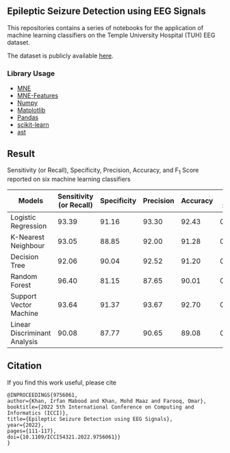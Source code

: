 ## Epileptic Seizure Detection using EEG Signals

This repositories contains a series of notebooks for the application of machine learning classifiers on the Temple University Hospital (TUH) EEG dataset.

The dataset is publicly available [here](https://isip.piconepress.com/projects/tuh_eeg/html/downloads.shtml).

### Library Usage
* [MNE](https://mne.tools/stable/index.html#)
* [MNE-Features](https://mne.tools/mne-features/api.html)
* [Numpy](https://numpy.org/)
* [Matplotlib](https://matplotlib.org/)
* [Pandas](https://pandas.pydata.org/)
* [scikit-learn](https://scikit-learn.org/stable/index.html)
* [ast](https://docs.python.org/3/library/ast.html)

## Result
Sensitivity (or Recall), Specificity, Precision, Accuracy, and F<sub>1</sub> Score reported on six machine learning classifiers

Models | Sensitivity (or Recall)| Specificity | Precision | Accuracy | F<sub>1</sub> Score
---|---|---|---|---|---
Logistic Regression | 93.39 | 91.16 | 93.30 | 92.43 | 0.9300
K-Nearest Neighbour | 93.05 | 88.85 | 92.00 | 91.28 | 0.9250
Decision Tree | 92.06 | 90.04 | 92.52 | 91.20 | 0.9250
Random Forest | 96.40 | 81.15 | 87.65 | 90.01 | 0.9183
Support Vector Machine | 93.64 | 91.37 | 93.67 | 92.70 | 0.9400
Linear Discriminant Analysis | 90.08 | 87.77 | 90.65 | 89.08 | 0.9050

## Citation
If you find this work useful, please cite

```
@INPROCEEDINGS{9756061,  
author={Khan, Irfan Mabood and Khan, Mohd Maaz and Farooq, Omar},  
booktitle={2022 5th International Conference on Computing and Informatics (ICCI)},   
title={Epileptic Seizure Detection using EEG Signals},   
year={2022},  
pages={111-117},  
doi={10.1109/ICCI54321.2022.9756061}}
}
```